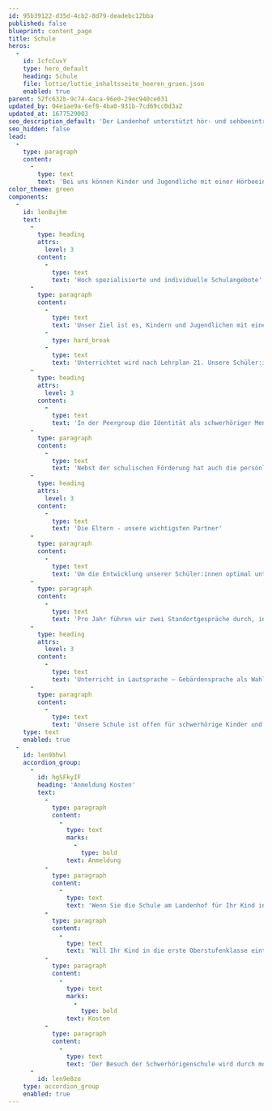 ```yaml
---
id: 95b39122-d35d-4cb2-8d79-deadebc12bba
published: false
blueprint: content_page
title: Schule
heros:
  -
    id: IcfcCuvY
    type: hero_default
    heading: Schule
    file: lottie/lottie_inhaltsseite_hoeren_gruen.json
    enabled: true
parent: 52fc632b-9c74-4aca-96e0-29ec940ce031
updated_by: 04e1ae9a-6ef8-4ba0-931b-7cd69cc0d3a2
updated_at: 1677529003
seo_description_default: 'Der Landenhof unterstützt hör- und sehbeeinträchtigte Kinder & Jugendliche in ihrem selbstbestimmten Leben durch Förderung ihrer Fähigkeiten & Entwicklung'
seo_hidden: false
lead:
  -
    type: paragraph
    content:
      -
        type: text
        text: 'Bei uns können Kinder und Jugendliche mit einer Hörbeeinträchtigung oder solche mit einer auditiven Verarbeitungs- und Wahrnehmungsstörung (AVWS) alle Stufen der Aargauer Volksschule besuchen – vom Kindergarten bis zum 10. Schuljahr (Berufswahljahr).'
color_theme: green
components:
  -
    id: len8ujhm
    text:
      -
        type: heading
        attrs:
          level: 3
        content:
          -
            type: text
            text: 'Hoch spezialisierte und individuelle Schulangebote'
      -
        type: paragraph
        content:
          -
            type: text
            text: 'Unser Ziel ist es, Kindern und Jugendlichen mit einer Hörbeeinträchtigung das Lernen zu erleichtern und sie auf ein selbstbestimmtes Leben in der Gesellschaft vorzubereiten. '
          -
            type: hard_break
          -
            type: text
            text: 'Unterrichtet wird nach Lehrplan 21. Unsere Schüler:innen werden in kleinen Klassen durch spezialisierte Heilpädgog:innen unterrichtet. Der Unterricht ist individuell auf ihre Bedürfnisse zugeschnitten. Unsere Unterrichtsräume weisen eine optimale Akustik auf und Lerninhalte werden visualisiert.'
      -
        type: heading
        attrs:
          level: 3
        content:
          -
            type: text
            text: 'In der Peergroup die Identität als schwerhöriger Mensch stärken'
      -
        type: paragraph
        content:
          -
            type: text
            text: 'Nebst der schulischen Förderung hat auch die persönliche Auseinandersetzung mit der eigenen Hörbeeinträchtigung bei uns einen hohen Stellenwert. Dass unsere Schüler:innen mit gleichermassen Betroffenen zusammenkommen, ist besonders in der Pubertät entscheidend. In dieser Zeit entwickeln sie ihre eigene Persönlichkeit, stärken ihre Identität als schwerhöriger Mensch und die Peergroup wird wichtig.'
      -
        type: heading
        attrs:
          level: 3
        content:
          -
            type: text
            text: 'Die Eltern - unsere wichtigsten Partner'
      -
        type: paragraph
        content:
          -
            type: text
            text: 'Um die Entwicklung unserer Schüler:innen optimal unterstützen zu können, arbeiten wir eng mit den Eltern zusammen und tauschen uns regelmässig mit ihnen aus. Im Herbst und Frühling findet je ein Besuchsmorgen (an einem Samstag) statt. Bei dieser Gelegenheit können die Eltern ihr Kind begleiten, im Schulalltag miterleben und andere Eltern kennen lernen.'
      -
        type: paragraph
        content:
          -
            type: text
            text: 'Pro Jahr führen wir zwei Standortgespräche durch, in denen wir gemeinsam mit den Eltern und Bezugspersonen am Landenhof die Entwicklungs- und Lernfortschritte sowie die individuellen Förderschwerpunkte der Kinder und Jugendlichen besprechen.'
      -
        type: heading
        attrs:
          level: 3
        content:
          -
            type: text
            text: 'Unterricht in Lautsprache – Gebärdensprache als Wahlfach'
      -
        type: paragraph
        content:
          -
            type: text
            text: 'Unsere Schule ist offen für schwerhörige Kinder und Jugendliche, die die Sprache vorwiegend über das Gehör wahrnehmen. Unsere Lehrpersonen unterrichten grundsätzlich in Lautsprache, achten darauf, dass die Kinder von den Lippen ablesen können und setzen unterstützend Gebärden ein. Ab der 4. Klasse können interessierte Schüler:innen das Wahlfach «Gebärdensprache» (für Anfänger:innen oder Fortgeschrittene) besuchen.'
    type: text
    enabled: true
  -
    id: len9bhwl
    accordion_group:
      -
        id: hgSFkyIF
        heading: 'Anmeldung Kosten'
        text:
          -
            type: paragraph
            content:
              -
                type: text
                marks:
                  -
                    type: bold
                text: Anmeldung
          -
            type: paragraph
            content:
              -
                type: text
                text: 'Wenn Sie die Schule am Landenhof für Ihr Kind ins Auge fassen, laden wir Sie gerne zu einem halbtägigen Besuch ein. Bleibt Ihr Interesse ungeschmälert, planen wir gemeinsam eine Schnupperwoche. Zeigt sich, dass sich Ihr Kind bei uns wohl fühlt und Ihre und unsere Eindrücke positiv ausfallen, kann die Aufnahme mit den involvierten Stellen weiter geplant werden.'
          -
            type: paragraph
            content:
              -
                type: text
                text: 'Will Ihr Kind in die erste Oberstufenklasse eintreten, finden jeweils im März Aufnahmetage am Landenhof statt.'
          -
            type: paragraph
            content:
              -
                type: text
                marks:
                  -
                    type: bold
                text: Kosten
          -
            type: paragraph
            content:
              -
                type: text
                text: 'Der Besuch der Schwerhörigenschule wird durch monatliche Leistungspauschalen sichergestellt, die vom Wohnkanton bezahlt werden. In der Regel klären die Eltern zusammen mit dem zuständigen Schulpsychologischen Dienst und der Schulbehörde vor Ort, ob eine Kostengutsprache erfolgen kann.'
      -
        id: len9e8ze
    type: accordion_group
    enabled: true
---
```

